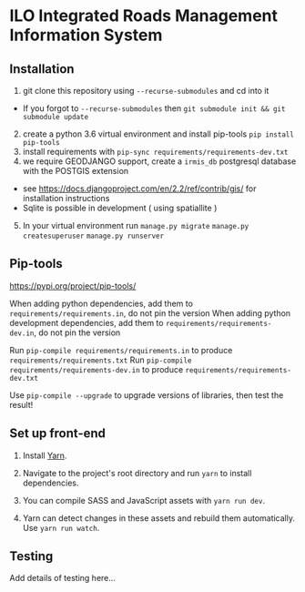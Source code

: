 # ILO Integrated Roads Management Information System

## Installation

1. git clone this repository using `--recurse-submodules` and cd into it
  - If you forgot to `--recurse-submodules` then `git submodule init && git submodule update`
2. create a python 3.6 virtual environment and install pip-tools `pip install pip-tools`
3. install requirements with `pip-sync requirements/requirements-dev.txt`
4. we require GEODJANGO support, create a `irmis_db` postgresql database with the POSTGIS extension
  - see https://docs.djangoproject.com/en/2.2/ref/contrib/gis/ for installation instructions
  - Sqlite is possible in development ( using spatiallite )
5. In your virtual environment run `manage.py migrate` `manage.py createsuperuser` `manage.py runserver`

## Pip-tools

https://pypi.org/project/pip-tools/

When adding python dependencies, add them to `requirements/requirements.in`, do not pin the version
When adding python development dependencies, add them to `requirements/requirements-dev.in`, do not pin the version

Run `pip-compile requirements/requirements.in` to produce `requirements/requirements.txt`
Run `pip-compile requirements/requirements-dev.in` to produce `requirements/requirements-dev.txt`

Use `pip-compile --upgrade` to upgrade versions of libraries, then test the result!

## Set up front-end

1. Install [Yarn](https://yarnpkg.com/en/docs/install).

2. Navigate to the project's root directory and run `yarn` to install dependencies.

2. You can compile SASS and JavaScript assets with `yarn run dev`.

3. Yarn can detect changes in these assets and rebuild them automatically. Use `yarn run watch`.

## Testing

Add details of testing here...
